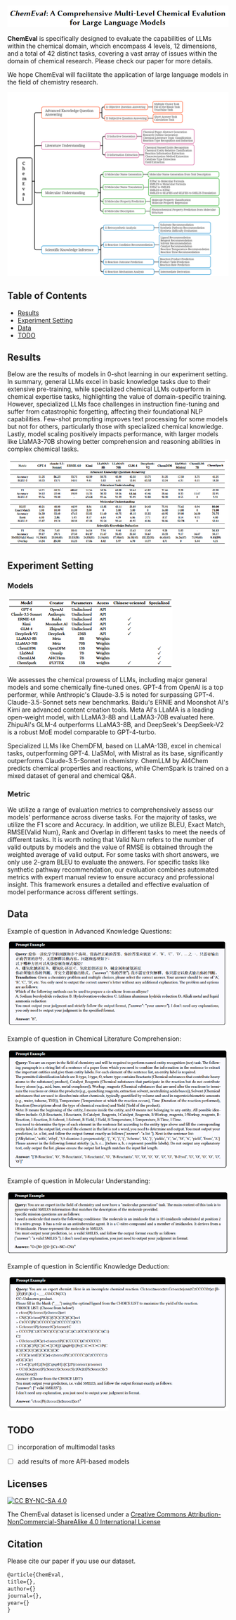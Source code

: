 ![image](./resourse/title.jpg)

**ChemEval** is specifically designed to evaluate the capabilities of LLMs within the chemical domain, whcich encompass 4 levels, 12 dimensions, and a total of 42 distinct tasks, covering a vast array of issues within the domain of chemical research. Please check our paper for more details.

We hope ChemEval will facilitate the application of large language models in the field of chemistry research.

![image](./resourse/ChemEval.png)

## Table of Contents

- [Results](#results)
- [Experiment Setting](#experiment-setting)
- [Data](#data)
- [TODO](#todo)

## Results

Below are the results of models in 0-shot learning in our experiment setting. In summary, general LLMs excel in basic knowledge tasks due to their extensive pre-training, while specialized chemical LLMs outperform in chemical expertise tasks, highlighting the value of domain-specific training. However, specialized LLMs face challenges in instruction fine-tuning and suffer from catastrophic forgetting, affecting their foundational NLP capabilities. Few-shot prompting improves text processing for some models but not for others, particularly those with specialized chemical knowledge. Lastly, model scaling positively impacts performance, with larger models like LlaMA3-70B showing better comprehension and reasoning abilities in complex chemical tasks.

![image](./resourse/result.jpg)

## Experiment Setting

### Models

![image](./resourse/models.png)

We assesses the chemical prowess of LLMs, including major general models and some chemically fine-tuned ones. GPT-4 from OpenAI is a top performer, while Anthropic's Claude-3.5 is noted for surpassing GPT-4. Claude-3.5-Sonnet sets new benchmarks. Baidu's ERNIE and Moonshot AI's Kimi are advanced content creation tools. Meta AI's LLaMA is a leading open-weight model, with LLaMA3-8B and LLaMA3-70B evaluated here. ZhipuAI's GLM-4 outperforms LLaMA3-8B, and DeepSeek's DeepSeek-V2 is a robust MoE model comparable to GPT-4-turbo.

Specialized LLMs like ChemDFM, based on LLaMA-13B, excel in chemical tasks, outperforming GPT-4. LlaSMol, with Mistral as its base, significantly outperforms Claude-3.5-Sonnet in chemistry. ChemLLM by AI4Chem predicts chemical properties and reactions, while ChemSpark is trained on a mixed dataset of general and chemical Q&A.

### Metric

We utilize a range of evaluation metrics to comprehensively assess our models' performance across diverse tasks. For the majority of tasks, we utilize the F1 score and Accuracy. In addition, we utilize BLEU, Exact Match, RMSE(Valid Num), Rank and Overlap in different tasks to meet the needs of different tasks. It is worth noting that Valid Num refers to the number of valid outputs by models and the value of RMSE is obtained through the weighted average of valid output. For some tasks with short answers, we only use 2-gram BLEU to evaluate the answers. For specific tasks like synthetic pathway recommendation, our evaluation combines automated metrics with expert manual review to ensure accuracy and professional insight. This framework ensures a detailed and effective evaluation of model performance across different settings.

## Data

Example of question in Advanced Knowledge Questions:

![image](./resourse/example1.png)

Example of question in Chemical Literature Comprehension:

![image](./resourse/example2.png)

Example of question in Molecular Understanding:

![image](./resourse/example3.jpg)

Example of question in Scientific Knowledge Deduction:

![image](./resourse/example4.jpg)

## TODO

- [ ] incorporation of multimodal tasks

- [ ] add results of more API-based models

## Licenses

[![CC BY-NC-SA 4.0](https://camo.githubusercontent.com/f61dcd7e9460d79b9e8e19683c964e21cc2455ff9d8860cc5ca30f35457be635/68747470733a2f2f696d672e736869656c64732e696f2f62616467652f4c6963656e73652d434325323042592d2d4e432d2d5341253230342e302d6c69676874677265792e737667)](http://creativecommons.org/licenses/by-nc-sa/4.0/)

The ChemEval dataset is licensed under a [Creative Commons Attribution-NonCommercial-ShareAlike 4.0 International License](http://creativecommons.org/licenses/by-nc-sa/4.0/)

## Citation

Please cite our paper if you use our dataset.

```
@article{ChemEval,
title={}, 
author={}
journal={},
year={}
}
```